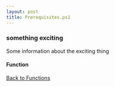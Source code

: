 ```yaml
---
layout: post
title: Prerequisites.ps1
---
```


### something exciting

Some information about the exciting thing

#### Function

<script src="https://gist-it.appspot.com/github.com/BanterBoy/scripts-blog/blob/master/PowerShell/functions/Prerequisites.ps1" crossorigin="anonymous"></script>

<a href="/menu/_pages/functions.html">Back to Functions</a>
